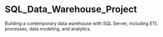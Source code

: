 # SQL_Data_Warehouse_Project
Building a contemporary data warehouse with SQL Server, including ETL processes, data modeling, and analytics.
